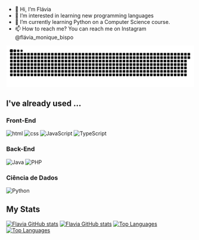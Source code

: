 - 👋 Hi, I’m Flávia
- 👀 I’m interested in learning new programming languages
- 🌱 I’m currently learning Python on a Computer Science course. 
- 📫 How to reach me? You can reach me on Instagram @flávia_monique_bispo

![Snake animation](https://raw.githubusercontent.com/Flavia-20/Flavia-20/output/github-contribution-grid-snake-dark.svg)


## I've already used ...

<div>
  <h3>Front-End</h3>
  <img src="https://img.shields.io/badge/HTML5-E34F26?style=for-the-badge&logo=html5&logoColor=white" alt=html>
  <img src="https://img.shields.io/badge/CSS3-1572B6?style=for-the-badge&logo=css3&logoColor=white" alt=css >
  <img src="https://img.shields.io/badge/JavaScript-F7DF1E?style=for-the-badge&logo=javascript&logoColor=black" alt="JavaScript" height="30px">
  <img src="https://img.shields.io/badge/TypeScript-007ACC?style=for-the-badge&logo=typescript&logoColor=white" alt="TypeScript" height="30px">
</div>
<div>
   <h3>Back-End</h3>
   <img src="https://img.shields.io/badge/Java-F80000?style=for-the-badge&logo=coffeescript&logoColor=white" alt="Java" height="30px">
   <img src="https://img.shields.io/badge/Php-7F3788?style=for-the-badge&logo=php&logoColor=white" alt="PHP" height="30px">
</div>
<div>
  <h3>Ciência de Dados</h3>
  <img src="https://img.shields.io/badge/Python-FFD43B?style=for-the-badge&logo=python&logoColor=blue" alt="Python" height="30px">
</div>


## My Stats

[![Flavia GitHub stats](https://github-readme-stats.vercel.app/api?username=Flavia-20&theme=github_light)](https://github.com/Flavia-20#gh-light-mode-only)
[![Flavia GitHub stats](https://github-readme-stats.vercel.app/api?username=Flavia-20&theme=github_dark)](https://github.com/Flavia-20#gh-dark-mode-only)
[![Top Languages](https://github-readme-stats.vercel.app/api/top-langs/?username=Flavia-20&layout=compact&langs_count=8&theme=github_light)](https://github.com/Flavia-20#gh-light-mode-only)
[![Top Languages](https://github-readme-stats.vercel.app/api/top-langs/?username=Flavia-20&layout=compact&langs_count=8&theme=github_dark)](https://github.com/Flavia-20#gh-dark-mode-only)

